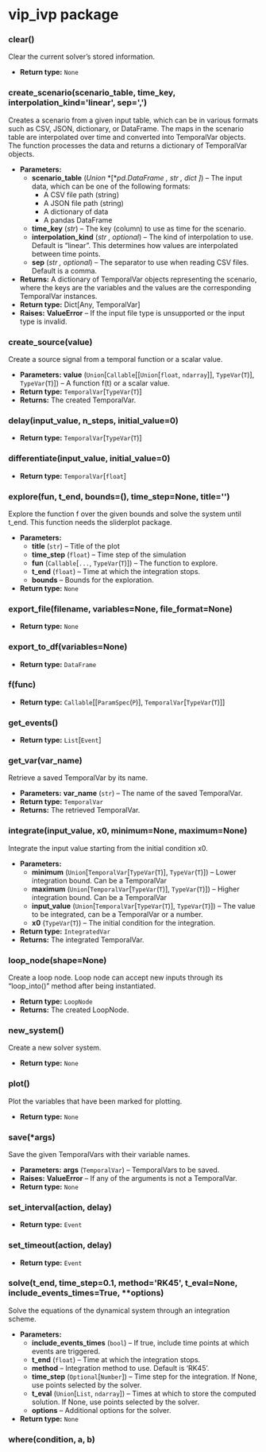 # vip_ivp package

### clear()

Clear the current solver’s stored information.

* **Return type:**
  `None`

### create_scenario(scenario_table, time_key, interpolation_kind='linear', sep=',')

Creates a scenario from a given input table, which can be in various formats such as CSV, JSON, dictionary, or DataFrame.
The maps in the scenario table are interpolated over time and converted into TemporalVar objects.
The function processes the data and returns a dictionary of TemporalVar objects.

* **Parameters:**
  * **scenario_table** (*Union* *[**pd.DataFrame* *,* *str* *,* *dict* *]*) – The input data, which can be one of the following formats:
    - A CSV file path (string)
    - A JSON file path (string)
    - A dictionary of data
    - A pandas DataFrame
  * **time_key** (*str*) – The key (column) to use as time for the scenario.
  * **interpolation_kind** (*str* *,* *optional*) – The kind of interpolation to use. Default is “linear”. This determines how values are
    interpolated between time points.
  * **sep** (*str* *,* *optional*) – The separator to use when reading CSV files. Default is a comma.
* **Returns:**
  A dictionary of TemporalVar objects representing the scenario, where the keys are the variables and the
  values are the corresponding TemporalVar instances.
* **Return type:**
  Dict[Any, TemporalVar]
* **Raises:**
  **ValueError** – If the input file type is unsupported or the input type is invalid.

### create_source(value)

Create a source signal from a temporal function or a scalar value.

* **Parameters:**
  **value** (`Union`[`Callable`[[`Union`[`float`, `ndarray`]], `TypeVar`(`T`)], `TypeVar`(`T`)]) – A function f(t) or a scalar value.
* **Return type:**
  `TemporalVar`[`TypeVar`(`T`)]
* **Returns:**
  The created TemporalVar.

### delay(input_value, n_steps, initial_value=0)

* **Return type:**
  `TemporalVar`[`TypeVar`(`T`)]

### differentiate(input_value, initial_value=0)

* **Return type:**
  `TemporalVar`[`float`]

### explore(fun, t_end, bounds=(), time_step=None, title='')

Explore the function f over the given bounds and solve the system until t_end.
This function needs the sliderplot package.

* **Parameters:**
  * **title** (`str`) – Title of the plot
  * **time_step** (`float`) – Time step of the simulation
  * **fun** (`Callable`[`...`, `TypeVar`(`T`)]) – The function to explore.
  * **t_end** (`float`) – Time at which the integration stops.
  * **bounds** – Bounds for the exploration.
* **Return type:**
  `None`

### export_file(filename, variables=None, file_format=None)

* **Return type:**
  `None`

### export_to_df(variables=None)

* **Return type:**
  `DataFrame`

### f(func)

* **Return type:**
  `Callable`[[`ParamSpec`(`P`)], `TemporalVar`[`TypeVar`(`T`)]]

### get_events()

* **Return type:**
  `List`[`Event`]

### get_var(var_name)

Retrieve a saved TemporalVar by its name.

* **Parameters:**
  **var_name** (`str`) – The name of the saved TemporalVar.
* **Return type:**
  `TemporalVar`
* **Returns:**
  The retrieved TemporalVar.

### integrate(input_value, x0, minimum=None, maximum=None)

Integrate the input value starting from the initial condition x0.

* **Parameters:**
  * **minimum** (`Union`[`TemporalVar`[`TypeVar`(`T`)], `TypeVar`(`T`)]) – Lower integration bound. Can be a TemporalVar
  * **maximum** (`Union`[`TemporalVar`[`TypeVar`(`T`)], `TypeVar`(`T`)]) – Higher integration bound. Can be a TemporalVar
  * **input_value** (`Union`[`TemporalVar`[`TypeVar`(`T`)], `TypeVar`(`T`)]) – The value to be integrated, can be a TemporalVar or a number.
  * **x0** (`TypeVar`(`T`)) – The initial condition for the integration.
* **Return type:**
  `IntegratedVar`
* **Returns:**
  The integrated TemporalVar.

### loop_node(shape=None)

Create a loop node. Loop node can accept new inputs through its “loop_into()” method after being instantiated.

* **Return type:**
  `LoopNode`
* **Returns:**
  The created LoopNode.

### new_system()

Create a new solver system.

* **Return type:**
  `None`

### plot()

Plot the variables that have been marked for plotting.

* **Return type:**
  `None`

### save(\*args)

Save the given TemporalVars with their variable names.

* **Parameters:**
  **args** (`TemporalVar`) – TemporalVars to be saved.
* **Raises:**
  **ValueError** – If any of the arguments is not a TemporalVar.
* **Return type:**
  `None`

### set_interval(action, delay)

* **Return type:**
  `Event`

### set_timeout(action, delay)

* **Return type:**
  `Event`

### solve(t_end, time_step=0.1, method='RK45', t_eval=None, include_events_times=True, \*\*options)

Solve the equations of the dynamical system through an integration scheme.

* **Parameters:**
  * **include_events_times** (`bool`) – If true, include time points at which events are triggered.
  * **t_end** (`float`) – Time at which the integration stops.
  * **method** – Integration method to use. Default is ‘RK45’.
  * **time_step** (`Optional`[`Number`]) – Time step for the integration. If None, use points selected by the solver.
  * **t_eval** (`Union`[`List`, `ndarray`]) – Times at which to store the computed solution. If None, use points selected by the solver.
  * **options** – Additional options for the solver.
* **Return type:**
  `None`

### where(condition, a, b)
